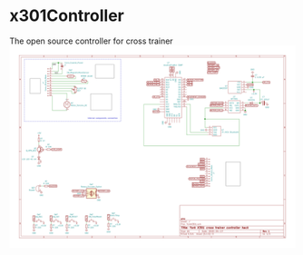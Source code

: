 # x301Controller
The open source controller for cross trainer
![Schematics](KiCad/X301Hack/YorkX301.svg)

